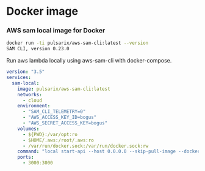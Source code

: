 # Docker image

### AWS sam local image for Docker

```bash
docker run -ti pulsarix/aws-sam-cli:latest --version                             
SAM CLI, version 0.23.0
```

Run aws lambda locally using aws-sam-cli with docker-compose.


```yaml
version: "3.5"
services:
  sam-local:
    image: pulsarix/aws-sam-cli:latest
    networks:
      - cloud
    environment:
      - "SAM_CLI_TELEMETRY=0"
      - "AWS_ACCESS_KEY_ID=bogus"
      - "AWS_SECRET_ACCESS_KEY=bogus"
    volumes:
      - ${PWD}:/var/opt:ro
      - $HOME/.aws:/root/.aws:ro
      - /var/run/docker.sock:/var/run/docker.sock:rw
    command: "local start-api --host 0.0.0.0 --skip-pull-image --docker-volume-basedir=${PWD} --docker-network=${COMPOSE_PROJECT_NAME}_cloud"
    ports:
      - 3000:3000
```
